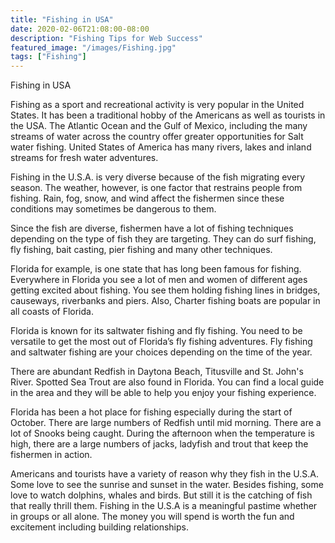 ```yaml
---
title: "Fishing in USA"
date: 2020-02-06T21:08:00-08:00
description: "Fishing Tips for Web Success"
featured_image: "/images/Fishing.jpg"
tags: ["Fishing"]
---
```


Fishing in USA

Fishing as a sport and recreational activity is very popular in the United States. It has been a traditional hobby of the Americans as well as tourists in the USA. The Atlantic Ocean and the Gulf of Mexico, including the many streams of water across the country offer greater opportunities for Salt water fishing. United States of America has many rivers, lakes and inland streams for fresh water adventures. 

Fishing in the U.S.A. is very diverse because of the fish migrating every season. The weather, however, is one factor that restrains people from fishing. Rain, fog, snow, and wind affect the fishermen since these conditions may sometimes be dangerous to them. 

Since the fish are diverse, fishermen have a lot of fishing techniques depending on the type of fish they are targeting. They can do surf fishing, fly fishing, bait casting, pier fishing and many other techniques.

Florida for example, is one state that has long been famous for fishing. Everywhere in Florida you see a lot of men and women of different ages getting excited about fishing. You see them holding fishing lines in bridges, causeways, riverbanks and piers. Also, Charter fishing boats are popular in all coasts of Florida.

Florida is known for its saltwater fishing and fly fishing. You need to be versatile to get the most out of Florida’s fly fishing adventures. Fly fishing and saltwater fishing are your choices depending on the time of the year.

There are abundant Redfish in Daytona Beach, Titusville and St. John's River. Spotted Sea Trout are also found in Florida. You can find a local guide in the area and they will be able to help you enjoy your fishing experience.

Florida has been a hot place for fishing especially during the start of October. There are large numbers of Redfish until mid morning. There are a lot of Snooks being caught. During the afternoon when the temperature is high, there are a large numbers of jacks, ladyfish and trout that keep the fishermen in action.

Americans and tourists have a variety of reason why they fish in the U.S.A. Some love to see the sunrise and sunset in the water. Besides fishing, some love to watch dolphins, whales and birds. But still it is the catching of fish that really thrill them. Fishing in the U.S.A is a meaningful pastime whether in groups or all alone. The money you will spend is worth the fun and excitement including building relationships.

